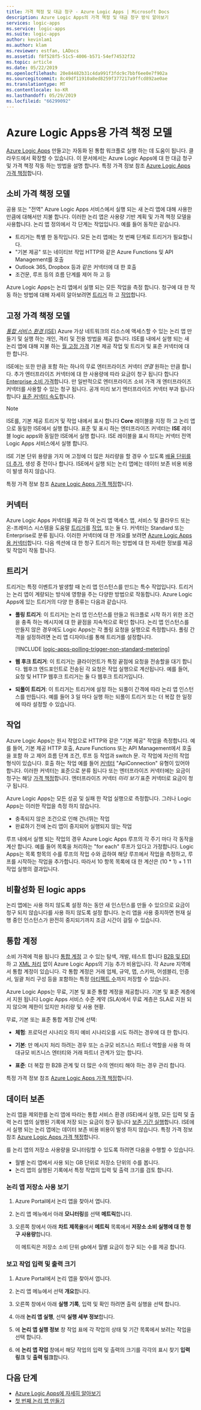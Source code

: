 ```yaml
---
title: 가격 책정 및 대금 청구 - Azure Logic Apps | Microsoft Docs
description: Azure Logic Apps의 가격 책정 및 대금 청구 방식 알아보기
services: logic-apps
ms.service: logic-apps
ms.suite: logic-apps
author: kevinlam1
ms.author: klam
ms.reviewer: estfan, LADocs
ms.assetid: f8f528f5-51c5-4006-b571-54ef74532f32
ms.topic: article
ms.date: 05/22/2019
ms.openlocfilehash: 20e84482b31c4da991f3fdc9c7bbf6ee0e7f902a
ms.sourcegitcommit: 8c49df11910a8ed8259f377217a9ffcd892ae0ae
ms.translationtype: MT
ms.contentlocale: ko-KR
ms.lasthandoff: 05/29/2019
ms.locfileid: "66299092"
---
```

# <a name="pricing-model-for-azure-logic-apps"></a>Azure Logic Apps용 가격 책정 모델

[Azure Logic Apps](../logic-apps/logic-apps-overview.md) 만들고는 자동화 된 통합 워크플로 실행 하는 데 도움이 됩니다. 클라우드에서 확장할 수 있습니다. 이 문서에서는 Azure Logic Apps에 대 한 대금 청구 및 가격 책정 작동 하는 방법을 설명 합니다. 특정 가격 정보 참조 [Azure Logic Apps 가격 책정](https://azure.microsoft.com/pricing/details/logic-apps)합니다.

<a name="consumption-pricing"></a>

## <a name="consumption-pricing-model"></a>소비 가격 책정 모델

공용 또는 "전역" Azure Logic Apps 서비스에서 실행 되는 새 논리 앱에 대해 사용한 만큼에 대해서만 지불 합니다. 이러한 논리 앱은 사용량 기반 계획 및 가격 책정 모델을 사용합니다. 논리 앱 정의에서 각 단계는 작업입니다. 예를 들어 동작은 같습니다.

* 트리거는 특별 한 동작입니다. 모든 논리 앱에는 첫 번째 단계로 트리거가 필요합니다.
* "기본 제공" 또는 네이티브 작업 HTTP와 같은 Azure Functions 및 API Management를 호출
* Outlook 365, Dropbox 등과 같은 커넥터에 대 한 호출
* 조건문, 루프 등의 흐름 단계를 제어 하 고 등

Azure Logic Apps는 논리 앱에서 실행 되는 모든 작업을 측정 합니다. 청구에 대 한 작동 하는 방법에 대해 자세히 알아보려면 [트리거](#triggers) 하 고 [작업](#actions)합니다.

<a name="fixed-pricing"></a>

## <a name="fixed-pricing-model"></a>고정 가격 책정 모델

[ *통합 서비스 환경* (ISE)](../logic-apps/connect-virtual-network-vnet-isolated-environment-overview.md) Azure 가상 네트워크의 리소스에 액세스할 수 있는 논리 앱 만들기 및 실행 하는 개인, 격리 및 전용 방법을 제공 합니다. ISE를 내에서 실행 되는 새 논리 앱에 대해 지불 하는 [월 고정 가격](https://azure.microsoft.com/pricing/details/logic-apps) 기본 제공 작업 및 트리거 및 표준 커넥터에 대 한 합니다.

ISE에는 또한 만큼 포함 하는 하나의 무료 엔터프라이즈 커넥터 *연결* 원하는 만큼 합니다. 추가 엔터프라이즈 커넥터에 대 한 사용량에 따라 요금이 청구 됩니다 합니다 [Enterprise 소비 가격](https://azure.microsoft.com/pricing/details/logic-apps)합니다. 만 일반적으로 엔터프라이즈 소비 가격 개 엔터프라이즈 커넥터를 사용할 수 있는 청구 됩니다. 공개 미리 보기 엔터프라이즈 커넥터 부과 됩니다 합니다 [표준 커넥터 속도](https://azure.microsoft.com/pricing/details/logic-apps)합니다.

> [!NOTE]
> ISE를, 기본 제공 트리거 및 작업 내에서 표시 합니다 **Core** 레이블을 지정 하 고 논리 앱으로 동일한 ISE에서 실행 합니다. 표준 및 표시 하는 엔터프라이즈 커넥터는 **ISE** 레이블 logic apps와 동일한 ISE에서 실행 합니다. ISE 레이블을 표시 하지는 커넥터 전역 Logic Apps 서비스에서 실행 합니다.

ISE 기본 단위 용량을 가지 며 고정에 더 많은 처리량을 할 경우 수 있도록 [배율 단위를 더 추가](../logic-apps/connect-virtual-network-vnet-isolated-environment.md#add-capacity), 생성 중 전이나 합니다. ISE에서 실행 되는 논리 앱에는 데이터 보존 비용 비용이 발생 하지 않습니다.

특정 가격 정보 참조 [Azure Logic Apps 가격 책정](https://azure.microsoft.com/pricing/details/logic-apps)합니다.

<a name="connectors"></a>

## <a name="connectors"></a>커넥터

Azure Logic Apps 커넥터를 제공 하 여 논리 앱 액세스 앱, 서비스 및 클라우드 또는 온-프레미스 시스템을 도움말 [트리거](#triggers)를 [작업](#actions), 또는 둘 다. 커넥터는 Standard 또는 Enterprise로 분류 됩니다. 이러한 커넥터에 대 한 개요를 보려면 [Azure Logic Apps 용 커넥터](../connectors/apis-list.md)합니다. 다음 섹션에 대 한 청구 트리거 하는 방법에 대 한 자세한 정보를 제공 및 작업이 작동 합니다.

<a name="triggers"></a>

## <a name="triggers"></a>트리거

트리거는 특정 이벤트가 발생할 때 논리 앱 인스턴스를 만드는 특수 작업입니다. 트리거는 논리 앱이 계량되는 방식에 영향을 주는 다양한 방법으로 작동합니다. Azure Logic Apps에 있는 트리거의 다양 한 종류는 다음과 같습니다.

* **폴링 트리거**: 이 트리거는 논리 앱 인스턴스를 만들고 워크플로 시작 하기 위한 조건을 충족 하는 메시지에 대 한 끝점을 지속적으로 확인 합니다. 논리 앱 인스턴스를 만들지 않은 경우에도 Logic Apps는 각 폴링 요청을 실행으로 측정합니다. 폴링 간격을 설정하려면 논리 앱 디자이너를 통해 트리거를 설정합니다.

  [!INCLUDE [logic-apps-polling-trigger-non-standard-metering](../../includes/logic-apps-polling-trigger-non-standard-metering.md)]

* **웹 후크 트리거**: 이 트리거는 클라이언트가 특정 끝점에 요청을 전송할을 대기 합니다. 웹후크 엔드포인트로 전송된 각 요청은 작업 실행으로 계산됩니다. 예를 들어, 요청 및 HTTP 웹후크 트리거는 둘 다 웹후크 트리거입니다.

* **되풀이 트리거**: 이 트리거는 트리거에 설정 하는 되풀이 간격에 따라 논리 앱 인스턴스를 만듭니다. 예를 들어 3 일 마다 실행 하는 되풀이 트리거 또는 더 복잡 한 일정에 따라 설정할 수 있습니다.

<a name="actions"></a>

## <a name="actions"></a>작업

Azure Logic Apps는 원시 작업으로 HTTP와 같은 "기본 제공" 작업을 측정합니다. 예를 들어, 기본 제공 HTTP 호출, Azure Functions 또는 API Management에서 호출을 포함 하 고 제어 흐름 단계 조건, 루프 등 작업과 switch 문. 각 작업에 자신의 작업 형식이 있습니다. 호출 하는 작업 예를 들어 [커넥터](https://docs.microsoft.com/connectors) "ApiConnection" 유형이 있어야 합니다. 이러한 커넥터는 표준으로 분류 됩니다 또는 엔터프라이즈 커넥터에는 요금이 청구는 해당 [가격 책정](https://azure.microsoft.com/pricing/details/logic-apps)합니다. 엔터프라이즈 커넥터 *미리 보기* 표준 커넥터로 요금이 청구 됩니다.

Azure Logic Apps는 모든 성공 및 실패 한 작업 실행으로 측정합니다. 그러나 Logic Apps는 이러한 작업을 측정 하지 않습니다.

* 충족되지 않은 조건으로 인해 건너뛰는 작업
* 완료하기 전에 논리 앱이 중지되어 실행되지 않는 작업

루프 내에서 실행 되는 작업의 경우 Azure Logic Apps 루프의 각 주기 마다 각 동작을 계산 합니다. 예를 들어 목록을 처리하는 "for each" 루프가 있다고 가정합니다. Logic Apps는 목록 항목의 수를 루프의 작업 수와 곱하여 해당 루프에서 작업을 측정하고, 루프를 시작하는 작업을 추가합니다. 따라서 10 항목 목록에 대 한 계산은 (10 * 1) + 1 11 작업 실행의 결과입니다.

## <a name="disabled-logic-apps"></a>비활성화 된 logic apps

논리 앱에는 사용 하지 않도록 설정 하는 동안 새 인스턴스를 만들 수 있으므로 요금이 청구 되지 않습니다를 사용 하지 않도록 설정 합니다.
논리 앱을 사용 중지하면 현재 실행 중인 인스턴스가 완전히 중지되기까지 조금 시간이 걸릴 수 있습니다.

## <a name="integration-accounts"></a>통합 계정

소비 가격에 적용 됩니다 [통합 계정](logic-apps-enterprise-integration-create-integration-account.md) 고 수 있는 탐색, 개발, 테스트 합니다 [B2B 및 EDI](logic-apps-enterprise-integration-b2b.md) 하 고 [XML 처리](logic-apps-enterprise-integration-xml.md) 없이 Azure Logic Apps의 기능 추가 비용입니다.
각 Azure 지역에서 통합 계정이 있습니다. 각 통합 계정은 거래 업체, 규약, 맵, 스키마, 어셈블리, 인증서, 일괄 처리 구성 등을 포함하는 특정 [아티팩트 수](../logic-apps/logic-apps-limits-and-config.md)까지 저장할 수 있습니다.

Azure Logic Apps는 무료, 기본 및 표준 통합 계정을 제공합니다. 기본 및 표준 계층에서 지원 됩니다 Logic Apps 서비스 수준 계약 (SLA)에서 무료 계층은 SLA로 지원 되지 않으며 제한이 있지만 처리량 및 사용 현황.

무료, 기본 또는 표준 통합 계정 간에 선택:

* **체험**: 프로덕션 시나리오 하지 예비 시나리오를 시도 하려는 경우에 대 한 합니다.

* **기본**: 만 메시지 처리 하려는 경우 또는 소규모 비즈니스 파트너 역할을 사용 하 여 대규모 비즈니스 엔터티와 거래 파트너 관계가 있는 합니다.

* **표준**: 더 복잡 한 B2B 관계 및 더 많은 수의 엔터티 해야 하는 경우 관리 합니다.

특정 가격 정보 참조 [Azure Logic Apps 가격 책정](https://azure.microsoft.com/pricing/details/logic-apps)합니다.

<a name="data-retention"></a>

## <a name="data-retention"></a>데이터 보존

논리 앱을 제외한를 논리 앱에 따라는 통합 서비스 환경 (ISE)에서 실행, 모든 입력 및 출력 논리 앱의 실행된 기록에 저장 되는 요금이 청구 됩니다 [보존 기간 실행](logic-apps-limits-and-config.md#run-duration-retention-limits)합니다. ISE에서 실행 되는 논리 앱에는 데이터 보존 비용 비용이 발생 하지 않습니다. 특정 가격 정보 참조 [Azure Logic Apps 가격 책정](https://azure.microsoft.com/pricing/details/logic-apps)합니다.

를 논리 앱의 저장소 사용량을 모니터링할 수 있도록 하려면 다음을 수행할 수 있습니다.

* 월별 논리 앱에서 사용 되는 GB 단위로 저장소 단위의 수를 봅니다.
* 논리 앱의 실행된 기록에서 특정 작업의 입력 및 출력 크기를 검토 합니다.

<a name="storage-consumption"></a>

### <a name="view-logic-app-storage-consumption"></a>논리 앱 저장소 사용 보기

1. Azure Portal에서 논리 앱을 찾아서 엽니다.

1. 논리 앱 메뉴에서 아래 **모니터링**를 선택 **메트릭**합니다.

1. 오른쪽 창에서 아래 **차트 제목을**에서 **메트릭** 목록에서 **저장소 소비 실행에 대 한 청구 사용량**합니다.

   이 메트릭은 저장소 소비 단위 gb에서 월별 요금이 청구 되는 수를 제공 합니다.

<a name="input-output-sizes"></a>

### <a name="view-action-input-and-output-sizes"></a>보고 작업 입력 및 출력 크기

1. Azure Portal에서 논리 앱을 찾아서 엽니다.

1. 논리 앱 메뉴에서 선택 **개요**합니다.

1. 오른쪽 창에서 아래 **실행 기록**, 입력 및 확인 하려면 출력 실행을 선택 합니다.

1. 아래 **논리 앱 실행**, 선택 **실행 세부 정보**합니다.

1. 에 **논리 앱 실행 정보** 창 작업 표에 각 작업의 상태 및 기간 목록에서 보려는 작업을 선택 합니다.

1. 에 **논리 앱 작업** 창에서 해당 작업의 입력 및 출력의 크기를 각각의 표시 찾기 **입력 링크** 및 **출력 링크**합니다.

## <a name="next-steps"></a>다음 단계

* [Azure Logic Apps에 자세히 알아보기](logic-apps-overview.md)
* [첫 번째 논리 앱 만들기](quickstart-create-first-logic-app-workflow.md)